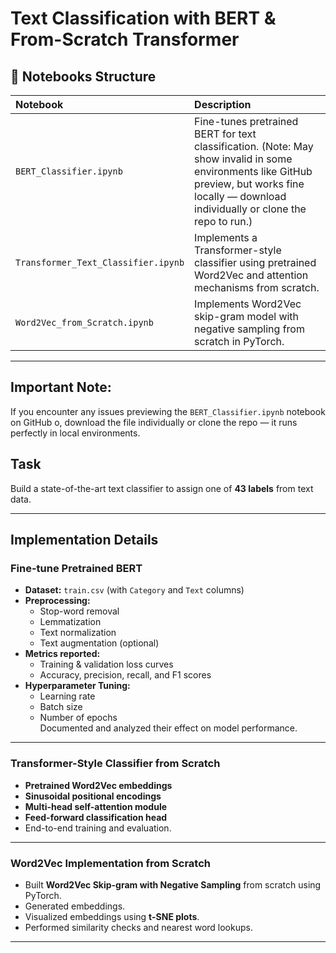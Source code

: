 # Text Classification with BERT & From-Scratch Transformer

## 📒 Notebooks Structure  

| Notebook | Description |
|:-------------|:---------------------------------------------------|
| `BERT_Classifier.ipynb` | Fine-tunes pretrained BERT for text classification. (Note: May show invalid in some environments like GitHub preview, but works fine locally — download individually or clone the repo to run.) |
| `Transformer_Text_Classifier.ipynb` | Implements a Transformer-style classifier using pretrained Word2Vec and attention mechanisms from scratch. |
| `Word2Vec_from_Scratch.ipynb` | Implements Word2Vec skip-gram model with negative sampling from scratch in PyTorch. |

---

## Important Note:

If you encounter any issues previewing the `BERT_Classifier.ipynb` notebook on GitHub o, download the file individually or clone the repo — it runs perfectly in local environments.

## Task  
Build a state-of-the-art text classifier to assign one of **43 labels** from text data.

---

## Implementation Details  

### Fine-tune Pretrained BERT  
- **Dataset:** `train.csv` (with `Category` and `Text` columns)
- **Preprocessing:**
  - Stop-word removal
  - Lemmatization
  - Text normalization
  - Text augmentation (optional)
- **Metrics reported:**
  - Training & validation loss curves
  - Accuracy, precision, recall, and F1 scores
- **Hyperparameter Tuning:**
  - Learning rate
  - Batch size
  - Number of epochs  
  Documented and analyzed their effect on model performance.

---

### Transformer-Style Classifier from Scratch  
- **Pretrained Word2Vec embeddings**
- **Sinusoidal positional encodings**
- **Multi-head self-attention module**
- **Feed-forward classification head**
- End-to-end training and evaluation.

---

### Word2Vec Implementation from Scratch  
- Built **Word2Vec Skip-gram with Negative Sampling** from scratch using PyTorch.
- Generated embeddings.
- Visualized embeddings using **t-SNE plots**.
- Performed similarity checks and nearest word lookups.
---

